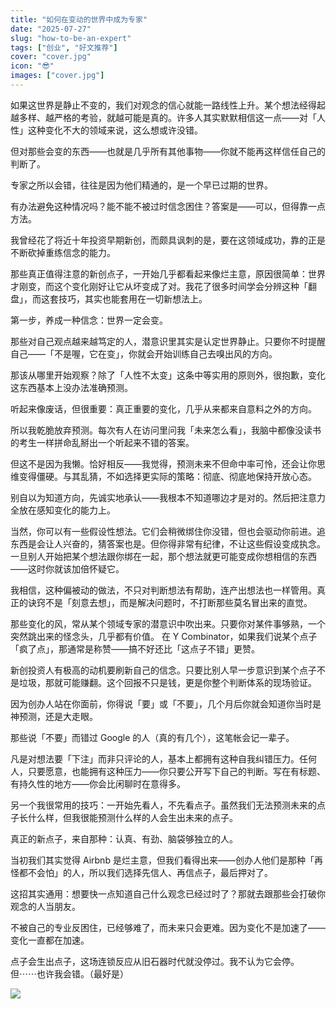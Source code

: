 ```yaml
---
title: "如何在变动的世界中成为专家"
date: "2025-07-27"
slug: "how-to-be-an-expert"
tags: ["创业", "好文推荐"]
cover: "cover.jpg"
icon: "😎"
images: ["cover.jpg"]
---
```

如果这世界是静止不变的，我们对观念的信心就能一路线性上升。某个想法经得起越多样、越严格的考验，就越可能是真的。许多人其实默默相信这一点——对「人性」这种变化不大的领域来说，这么想或许没错。



但对那些会变的东西——也就是几乎所有其他事物——你就不能再这样信任自己的判断了。



专家之所以会错，往往是因为他们精通的，是一个早已过期的世界。



有办法避免这种情况吗？能不能不被过时信念困住？答案是——可以，但得靠一点方法。



我曾经花了将近十年投资早期新创，而颇具讽刺的是，要在这领域成功，靠的正是不断砍掉重练信念的能力。



那些真正值得注意的新创点子，一开始几乎都看起来像烂主意，原因很简单：世界才刚变，而这个变化刚好让它从坏变成了对。我花了很多时间学会分辨这种「翻盘」，而这套技巧，其实也能套用在一切新想法上。



第一步，养成一种信念：世界一定会变。



那些对自己观点越来越笃定的人，潜意识里其实是认定世界静止。只要你不时提醒自己——「不是喔，它在变」，你就会开始训练自己去嗅出风的方向。



那该从哪里开始观察？除了「人性不太变」这条中等实用的原则外，很抱歉，变化这东西基本上没办法准确预测。



听起来像废话，但很重要：真正重要的变化，几乎从来都来自意料之外的方向。



所以我乾脆放弃预测。每次有人在访问里问我「未来怎么看」，我脑中都像没读书的考生一样拼命乱掰出一个听起来不错的答案。



但这不是因为我懒。恰好相反——我觉得，预测未来不但命中率可怜，还会让你思维变得僵硬。与其乱猜，不如选择更实际的策略：彻底、彻底地保持开放心态。



别自以为知道方向，先诚实地承认——我根本不知道哪边才是对的。然后把注意力全放在感知变化的能力上。



当然，你可以有一些假设性想法。它们会稍微绑住你没错，但也会驱动你前进。追东西是会让人兴奋的，猜答案也是。但你得非常有纪律，不让这些假设变成执念。
一旦别人开始把某个想法跟你绑在一起，那个想法就更可能变成你想相信的东西——这时你就该加倍怀疑它。



我相信，这种偏被动的做法，不只对判断想法有帮助，连产出想法也一样管用。真正的诀窍不是「刻意去想」，而是解决问题时，不打断那些莫名冒出来的直觉。



那些变化的风，常从某个领域专家的潜意识中吹出来。只要你对某件事够熟，一个突然跳出来的怪念头，几乎都有价值。
在 Y Combinator，如果我们说某个点子「疯了点」，那通常是称赞——搞不好还比「这点子不错」更赞。



新创投资人有极高的动机要刷新自己的信念。只要比别人早一步意识到某个点子不是垃圾，那就可能赚翻。这个回报不只是钱，更是你整个判断体系的现场验证。



因为创办人站在你面前，你得说「要」或「不要」，几个月后你就会知道你当时是神预测，还是大走眼。



那些说「不要」而错过 Google 的人（真的有几个），这笔帐会记一辈子。



凡是对想法要「下注」而非只评论的人，基本上都拥有这种自我纠错压力。任何人，只要愿意，也能拥有这种压力——你只要公开写下自己的判断。写在有标题、有持久性的地方——你会比闲聊时在意得多。



另一个我很常用的技巧：一开始先看人，不先看点子。虽然我们无法预测未来的点子长什么样，但我很能预测什么样的人会生出未来的点子。



真正的新点子，来自那种：认真、有劲、脑袋够独立的人。



当初我们其实觉得 Airbnb 是烂主意，但我们看得出来——创办人他们是那种「再怪都不会怕」的人，所以我们选择先信人、再信点子，最后押对了。



这招其实通用：想要快一点知道自己什么观念已经过时了？那就去跟那些会打破你观念的人当朋友。



不被自己的专业反困住，已经够难了，而未来只会更难。因为变化不是加速了——变化一直都在加速。



点子会生出点子，这场连锁反应从旧石器时代就没停过。我不认为它会停。
但⋯⋯也许我会错。（最好是）




![](https://prod-files-secure.s3.us-west-2.amazonaws.com/112d0858-5090-4d34-a606-b75eb8d65fd2/46476355-9cf3-4e99-9b7a-3531bc426380/1000202064.png?X-Amz-Algorithm=AWS4-HMAC-SHA256&X-Amz-Content-Sha256=UNSIGNED-PAYLOAD&X-Amz-Credential=ASIAZI2LB466WLOC3TNN%2F20250922%2Fus-west-2%2Fs3%2Faws4_request&X-Amz-Date=20250922T194306Z&X-Amz-Expires=3600&X-Amz-Security-Token=IQoJb3JpZ2luX2VjEKv%2F%2F%2F%2F%2F%2F%2F%2F%2F%2FwEaCXVzLXdlc3QtMiJHMEUCIDqi1rgtsK9kVr%2BYF0dbXUR7KtMud7TB9B2uAFLgcqXeAiEA3HrZuBy9yDbiKaL9HSyFDvl9F8Lb4SWtm0qUC27C2ncq%2FwMINBAAGgw2Mzc0MjMxODM4MDUiDCA54Z0L7PmhBX8QxSrcA9Al1o05WPV1%2B%2BAsRw1on7U5z%2BJtQWtyFk9g5YDUeRav67hdAc%2Fs17VSOBu20W8Nifqtoir4270geT5FZc%2FqXbym9DkS9XtgRw1SeQWv%2FpOViPyeC6ohnPVrnFbBT3MAc0fZXRIOVDu5wN2BL%2BTP3BjBBZC59eRR%2BrWkjypytwC5%2BG7SmSQgpjd%2F4Oq%2FmzkfkDNiVNKtrCrfRFwoYRebhIKfrsQseCpUhRIn%2FV9qQC2Ui1kYxfwvn6FjNTahWHNSiIkS4zhSRFblMfUs2Q7MusURJdMfPFX8pixRsHKuvANatSdv9rsSLHIfjs%2BgNAioKuv%2FdH%2BzKtUrryxmOHQc00XM6HbhLXzPhi%2BGRUCeLmYElMhrEuSW5nkfUe9LfJFXkO9FvSC1TCjN0PSrTMPWkh5DaSAC7K1q8MFZoy6YXShcWkGT3k3UlsrxZOp6X0JmcpN150lgI8iPdw0xpcZf2IZiFDamHrSc18vxrwGOIvI1HF%2FtlRQI9Te9E6D4fEIry%2BRZIeyMZunIizEuelT209Hnujf5rDhguRHFsolm7D%2B7EvO5cR9ak3pCx7IK7tX6n1XP3OzeGWCNFdU4Z3XQT2tcnwl1z7JDbvQHO%2Fs9KQUgRpXFHqkULQZNJJp6MMC%2FxsYGOqUBpa%2F4KBRTycbTWAzcdbvnpPGlWkksWqMwRxIqazSXsnsKVqvB5HkTNeXs47vD7lp1R8wbADkjutYJDXiJNbIoIU44%2B1SlzaBEuxRtWb05oVnGaX8DZYFSDfZYYoHh1Lfi7SfPVmlwcngsK2GsEas7tW2l9uScc2jqqaTbiQu%2F%2Fu0kqGItqcsZHARPULR9pZBH%2Bml3KxTM0PFHsjQRfyhV2Yz%2BAnHa&X-Amz-Signature=cc5650d6396feec3a6785fb0c0f7868f1c33883c50add16ff179452ed1903a0a&X-Amz-SignedHeaders=host&x-amz-checksum-mode=ENABLED&x-id=GetObject)


